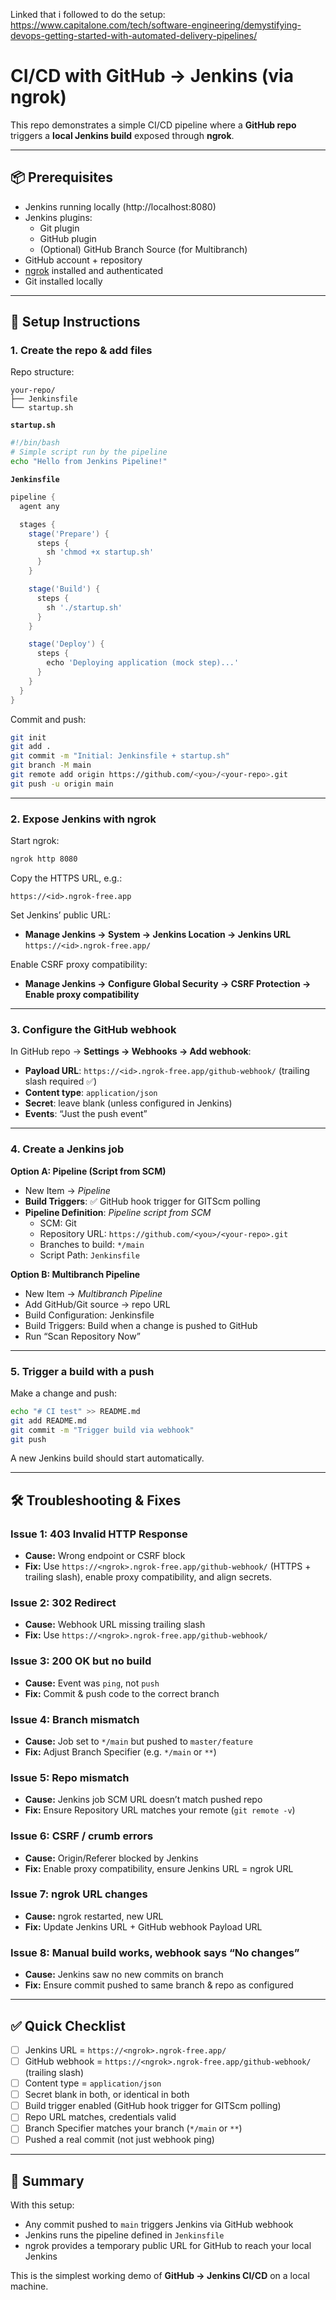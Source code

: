 Linked that i followed to do the setup:
https://www.capitalone.com/tech/software-engineering/demystifying-devops-getting-started-with-automated-delivery-pipelines/


# CI/CD with GitHub → Jenkins (via ngrok)

This repo demonstrates a simple CI/CD pipeline where a **GitHub repo** triggers a **local Jenkins build** exposed through **ngrok**.

---

## 📦 Prerequisites

- Jenkins running locally (http://localhost:8080)
- Jenkins plugins:
  - Git plugin
  - GitHub plugin
  - (Optional) GitHub Branch Source (for Multibranch)
- GitHub account + repository
- [ngrok](https://ngrok.com/) installed and authenticated
- Git installed locally

---

## 🚀 Setup Instructions

### 1. Create the repo & add files

Repo structure:
```
your-repo/
├── Jenkinsfile
└── startup.sh
```

**`startup.sh`**
```bash
#!/bin/bash
# Simple script run by the pipeline
echo "Hello from Jenkins Pipeline!"
```

**`Jenkinsfile`**
```groovy
pipeline {
  agent any

  stages {
    stage('Prepare') {
      steps {
        sh 'chmod +x startup.sh'
      }
    }

    stage('Build') {
      steps {
        sh './startup.sh'
      }
    }

    stage('Deploy') {
      steps {
        echo 'Deploying application (mock step)...'
      }
    }
  }
}
```

Commit and push:
```bash
git init
git add .
git commit -m "Initial: Jenkinsfile + startup.sh"
git branch -M main
git remote add origin https://github.com/<you>/<your-repo>.git
git push -u origin main
```

---

### 2. Expose Jenkins with ngrok

Start ngrok:
```bash
ngrok http 8080
```

Copy the HTTPS URL, e.g.:
```
https://<id>.ngrok-free.app
```

Set Jenkins’ public URL:
- **Manage Jenkins → System → Jenkins Location → Jenkins URL**  
  `https://<id>.ngrok-free.app/`

Enable CSRF proxy compatibility:
- **Manage Jenkins → Configure Global Security → CSRF Protection → Enable proxy compatibility**

---

### 3. Configure the GitHub webhook

In GitHub repo → **Settings → Webhooks → Add webhook**:
- **Payload URL**: `https://<id>.ngrok-free.app/github-webhook/` (trailing slash required ✅)
- **Content type**: `application/json`
- **Secret**: leave blank (unless configured in Jenkins)
- **Events**: “Just the push event”

---

### 4. Create a Jenkins job

**Option A: Pipeline (Script from SCM)**
- New Item → *Pipeline*
- **Build Triggers**: ✅ GitHub hook trigger for GITScm polling
- **Pipeline Definition**: *Pipeline script from SCM*
  - SCM: Git
  - Repository URL: `https://github.com/<you>/<your-repo>.git`
  - Branches to build: `*/main`
  - Script Path: `Jenkinsfile`

**Option B: Multibranch Pipeline**
- New Item → *Multibranch Pipeline*
- Add GitHub/Git source → repo URL
- Build Configuration: Jenkinsfile
- Build Triggers: Build when a change is pushed to GitHub
- Run “Scan Repository Now”

---

### 5. Trigger a build with a push

Make a change and push:
```bash
echo "# CI test" >> README.md
git add README.md
git commit -m "Trigger build via webhook"
git push
```

A new Jenkins build should start automatically.

---

## 🛠️ Troubleshooting & Fixes

### Issue 1: 403 Invalid HTTP Response
- **Cause:** Wrong endpoint or CSRF block  
- **Fix:** Use `https://<ngrok>.ngrok-free.app/github-webhook/` (HTTPS + trailing slash), enable proxy compatibility, and align secrets.

### Issue 2: 302 Redirect
- **Cause:** Webhook URL missing trailing slash  
- **Fix:** Use `https://<ngrok>.ngrok-free.app/github-webhook/`

### Issue 3: 200 OK but no build
- **Cause:** Event was `ping`, not `push`  
- **Fix:** Commit & push code to the correct branch

### Issue 4: Branch mismatch
- **Cause:** Job set to `*/main` but pushed to `master/feature`  
- **Fix:** Adjust Branch Specifier (e.g. `*/main` or `**`)

### Issue 5: Repo mismatch
- **Cause:** Jenkins job SCM URL doesn’t match pushed repo  
- **Fix:** Ensure Repository URL matches your remote (`git remote -v`)

### Issue 6: CSRF / crumb errors
- **Cause:** Origin/Referer blocked by Jenkins  
- **Fix:** Enable proxy compatibility, ensure Jenkins URL = ngrok URL

### Issue 7: ngrok URL changes
- **Cause:** ngrok restarted, new URL  
- **Fix:** Update Jenkins URL + GitHub webhook Payload URL

### Issue 8: Manual build works, webhook says “No changes”
- **Cause:** Jenkins saw no new commits on branch  
- **Fix:** Ensure commit pushed to same branch & repo as configured

---

## ✅ Quick Checklist

- [ ] Jenkins URL = `https://<ngrok>.ngrok-free.app/`  
- [ ] GitHub webhook = `https://<ngrok>.ngrok-free.app/github-webhook/` (trailing slash)  
- [ ] Content type = `application/json`  
- [ ] Secret blank in both, or identical in both  
- [ ] Build trigger enabled (GitHub hook trigger for GITScm polling)  
- [ ] Repo URL matches, credentials valid  
- [ ] Branch Specifier matches your branch (`*/main` or `**`)  
- [ ] Pushed a real commit (not just webhook ping)  

---

## 📓 Summary

With this setup:
- Any commit pushed to `main` triggers Jenkins via GitHub webhook  
- Jenkins runs the pipeline defined in `Jenkinsfile`  
- ngrok provides a temporary public URL for GitHub to reach your local Jenkins  

This is the simplest working demo of **GitHub → Jenkins CI/CD** on a local machine.
